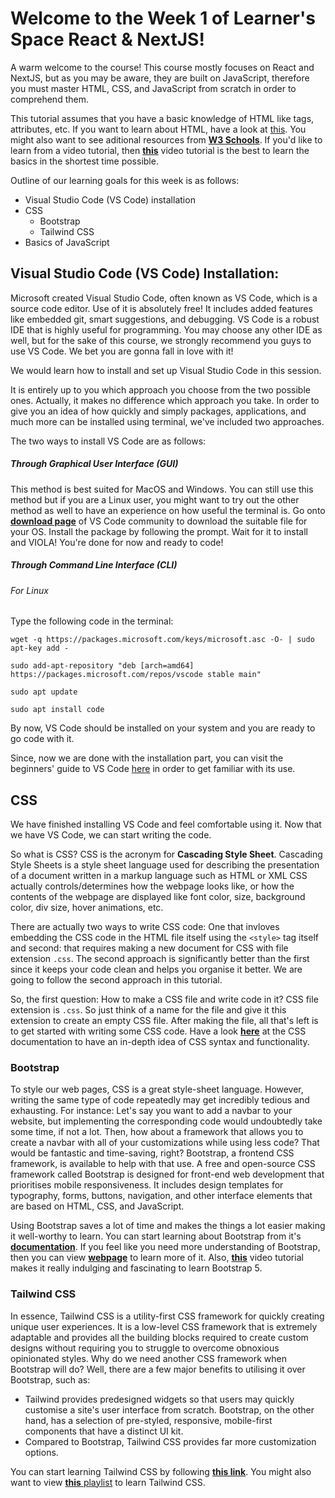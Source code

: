 # Welcome to the Week 1 of Learner's Space React & NextJS! 

A warm welcome to the course!  This course mostly focuses on React and NextJS, but as you may be aware, they are built on JavaScript, therefore you must master HTML, CSS, and JavaScript from scratch in order to comprehend them.  

This tutorial assumes that you have a basic knowledge of HTML like tags, attributes, etc. If you want to learn about HTML, have a look at [this](https://developer.mozilla.org/en-US/docs/Learn/Getting_started_with_the_web/HTML_basics). You might also want to see aditional resources from [**W3 Schools**](https://www.w3schools.com/htmL/html_basic.asp). If you'd like to learn from a video tutorial, then [**this**](https://www.youtube.com/watch?v=qz0aGYrrlhU&ab_channel=ProgrammingwithMosh) video tutorial is the best to learn the basics in the shortest time possible.  

Outline of our learning goals for this week is as follows:
- Visual Studio Code (VS Code) installation
- CSS
    - Bootstrap
    - Tailwind CSS
- Basics of JavaScript

## Visual Studio Code (VS Code) Installation: 

Microsoft created Visual Studio Code, often known as VS Code, which is a source code editor. Use of it is absolutely free! It includes added features like embedded git, smart suggestions, and debugging. VS Code is a robust IDE that is highly useful for programming. You may choose any other IDE as well, but for the sake of this course, we strongly recommend you guys to use VS Code. We bet you are gonna fall in love with it!

We would learn how to install and set up Visual Studio Code in this session.

It is entirely up to you which approach you choose from the two possible ones. Actually, it makes no difference which approach you take. In order to give you an idea of how quickly and simply packages, applications, and much more can be installed using terminal, we've included two approaches.

The two ways to install VS Code are as follows:

##### Through Graphical User Interface (GUI)
This method is best suited for MacOS and Windows. You can still use this method but if you are a Linux user, you might want to try out the other method as well to have an experience on how useful the terminal is. 
Go onto [**download page**](https://code.visualstudio.com/download) of VS Code community to download the suitable file for your OS. Install the package by following the prompt. Wait for it to install and VIOLA! You're done for now and ready to code!

##### Through Command Line Interface (CLI)


###### For Linux
Type the following code in the terminal:  

`wget -q https://packages.microsoft.com/keys/microsoft.asc -O- | sudo apt-key add -` 

`sudo add-apt-repository "deb [arch=amd64] https://packages.microsoft.com/repos/vscode stable main"`  

`sudo apt update`

`sudo apt install code`

By now, VS Code should be installed on your system and you are ready to go code with it.

Since, now we are done with the installation part, you can visit the beginners' guide to VS Code [here](https://code.visualstudio.com/docs/introvideos/basics) in order to get familiar with its use.

## CSS

We have finished installing VS Code and feel comfortable using it. Now that we have VS Code, we can start writing the code. 

So what is CSS?
CSS is the acronym for **Cascading Style Sheet**. 
Cascading Style Sheets is a style sheet language used for describing the presentation of a document written in a markup language such as HTML or XML
CSS actually controls/determines how the webpage looks like, or how the contents of the webpage are displayed like font color, size, background color, div size, hover animations, etc.

There are actually two ways to write CSS code: One that invloves embedding the CSS code in the HTML file itself using the `<style>` tag itself and second: that requires making a new document for CSS with file extension `.css`. 
The second approach is significantly better than the first since it keeps your code clean and helps you organise it better.
We are going to follow the second approach in this tutorial. 

So, the first question: How to make a CSS file and write code in it?
CSS file extension is `.css`. So just think of a name for the file and give it this extension to create an empty CSS file. 
After making the file, all that's left is to get started with writing some CSS code. Have a look [**here**](https://developer.mozilla.org/en-US/docs/Web/CSS) at the CSS documentation to have an in-depth idea of CSS syntax and functionality. 

### Bootstrap

To style our web pages, CSS is a great style-sheet language. However, writing the same type of code repeatedly may get incredibly tedious and exhausting. For instance: Let's say you want to add a navbar to your website, but implementing the corresponding code would undoubtedly take some time, if not a lot. Then, how about a framework that allows you to create a navbar with all of your customizations while using less code? That would be fantastic and time-saving, right?
Bootstrap, a frontend CSS framework, is available to help with that use. A free and open-source CSS framework called Bootstrap is designed for front-end web development that prioritises mobile responsiveness. It includes design templates for typography, forms, buttons, navigation, and other interface elements that are based on HTML, CSS, and JavaScript.

Using Bootstrap saves a lot of time and makes the things a lot easier making it well-worthy to learn. You can start learning about Bootstrap from it's [**documentation**](https://getbootstrap.com/docs/5.2/getting-started/introduction/). If you feel like you need more understanding of Bootstrap, then you can view [**webpage**](https://www.w3schools.com/bootstrap5/) to learn more of it. Also, [**this**](https://youtu.be/-qfEOE4vtxE) video tutorial makes it really indulging and fascinating to learn Bootstrap 5. 

### Tailwind CSS

 In essence, Tailwind CSS is a utility-first CSS framework for quickly creating unique user experiences. It is a low-level CSS framework that is extremely adaptable and provides all the building blocks required to create custom designs without requiring you to struggle to overcome obnoxious opinionated styles.
Why do we need another CSS framework when Bootstrap will do? Well, there are a few major benefits to utilising it over Bootstrap, such as:
 - Tailwind provides predesigned widgets so that users may quickly customise a site's user interface from scratch. Bootstrap, on the other hand, has a selection of pre-styled, responsive, mobile-first components that have a distinct UI kit.
 - Compared to Bootstrap, Tailwind CSS provides far more customization options. 

You can start learning Tailwind CSS by following [**this link**](https://tailwindcss.com/docs/installation). You might also want to view [**this** playlist](https://youtube.com/playlist?list=PL4cUxeGkcC9gpXORlEHjc5bgnIi5HEGhw) to learn Tailwind CSS. 


